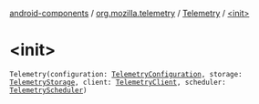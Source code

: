 [android-components](../../index.md) / [org.mozilla.telemetry](../index.md) / [Telemetry](index.md) / [&lt;init&gt;](./-init-.md)

# &lt;init&gt;

`Telemetry(configuration: `[`TelemetryConfiguration`](../../org.mozilla.telemetry.config/-telemetry-configuration/index.md)`, storage: `[`TelemetryStorage`](../../org.mozilla.telemetry.storage/-telemetry-storage/index.md)`, client: `[`TelemetryClient`](../../org.mozilla.telemetry.net/-telemetry-client/index.md)`, scheduler: `[`TelemetryScheduler`](../../org.mozilla.telemetry.schedule/-telemetry-scheduler/index.md)`)`